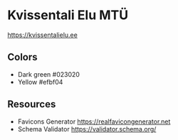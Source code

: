 # Kvissentali Elu MTÜ

https://kvissentalielu.ee

## Colors

* Dark green #023020
* Yellow #efbf04

## Resources

* Favicons Generator https://realfavicongenerator.net
* Schema Validator https://validator.schema.org/